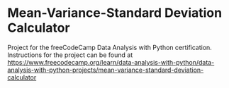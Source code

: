 # Mean-Variance-Standard Deviation Calculator

Project for the freeCodeCamp Data Analysis with Python certification. Instructions for the project can be found at https://www.freecodecamp.org/learn/data-analysis-with-python/data-analysis-with-python-projects/mean-variance-standard-deviation-calculator
